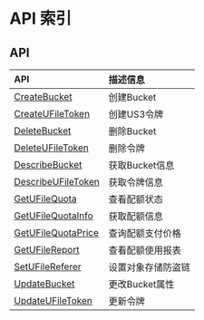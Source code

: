 # API 索引

## API

| API | 描述信息 |
|:---|:---|
|[CreateBucket](api/ufile-api/create_bucket)|创建Bucket|
|[CreateUFileToken](api/ufile-api/create_ufile_token)|创建US3令牌|
|[DeleteBucket](api/ufile-api/delete_bucket)|删除Bucket|
|[DeleteUFileToken](api/ufile-api/delete_ufile_token)|删除令牌|
|[DescribeBucket](api/ufile-api/describe_bucket)|获取Bucket信息|
|[DescribeUFileToken](api/ufile-api/describe_ufile_token)|获取令牌信息|
|[GetUFileQuota](api/ufile-api/get_ufile_quota)|查看配额状态|
|[GetUFileQuotaInfo](api/ufile-api/get_ufile_quota_info)|获取配额信息|
|[GetUFileQuotaPrice](api/ufile-api/get_ufile_quota_price)|查询配额支付价格|
|[GetUFileReport](api/ufile-api/get_ufile_report)|查看配额使用报表|
|[SetUFileReferer](api/ufile-api/set_ufile_referer)|设置对象存储防盗链|
|[UpdateBucket](api/ufile-api/update_bucket)|更改Bucket属性|
|[UpdateUFileToken](api/ufile-api/update_ufile_token)|更新令牌|
